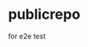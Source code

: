 # publicrepo
for e2e test


























































































































































































































































































































































































































































































































































































































































































































































































































































































































































































































































































































































































































































































































































































































































































































































































































































































































































































































































































































































































































































































































































































































































































































































































































































































































































































































































































































































































































































































































































































































































































































































































































































































































































































































































































































































































































































































































































































































































































































































































































































































































































































































































































































































































































































































































































































































































































































































































































































































































































































